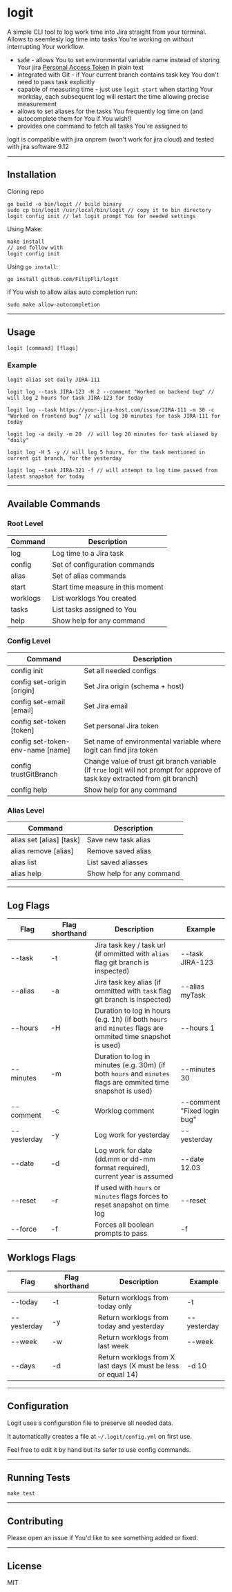# logit

A simple CLI tool to log work time into Jira straight from your terminal. Allows to seemlesly log time into tasks You're working on without interrupting Your workflow.

* safe - allows You to set environmental variable name instead of storing Your jira [Personal Access Token](https://confluence.atlassian.com/enterprise/using-personal-access-tokens-1026032365.html) in plain text
* integrated with Git - if Your current branch contains task key You don't need to pass task explicitly
* capable of measuring time - just use `logit start` when starting Your workday, each subsequent log will restart the time allowing precise measurement
* allows to set aliases for the tasks You frequently log time on (and autocomplete them for You if You wish!)
* provides one command to fetch all tasks You're assigned to

logit is compatible with jira onprem (won't work for jira cloud) and tested with jira software 9.12

---

## Installation

Cloning repo

    go build -o bin/logit // build binary
    sudo cp bin/logit /usr/local/bin/logit // copy it to bin directory 
    logit config init // let logit prompt You for needed settings

Using Make:

    make install
    // and follow with
    logit config init

Using `go install`:

    go install github.com/FilipFli/logit

if You wish to allow alias auto completion run:

    sudo make allow-autocompletion
---

## Usage

    logit [command] [flags]

### Example

    logit alias set daily JIRA-111

    logit log --task JIRA-123 -H 2 --comment "Worked on backend bug" // will log 2 hours for task JIRA-123 for today

    logit log --task https://your-jira-host.com/issue/JIRA-111 -m 30 -c "Worked on frontend bug" // will log 30 minutes for task JIRA-111 for today

    logit log -a daily -m 20  // will log 20 minutes for task aliased by "daily"

    logit log -H 5 -y // will log 5 hours, for the task mentioned in current git branch, for the yesterday

    logit log --task JIRA-321 -f // will attempt to log time passed from latest snapshot for today
---

## Available Commands

### Root Level

| Command  | Description                       |
| -------- | --------------------------------- |
| log      | Log time to a Jira task           |
| config   | Set of configuration commands     |
| alias    | Set of alias commands             |
| start    | Start time measure in this moment |
| worklogs | List worklogs You created         |
| tasks    | List tasks assigned to You        |
| help     | Show help for any command         |

### Config Level

| Command                          | Description                                                                                                                   |
| -------------------------------- | ----------------------------------------------------------------------------------------------------------------------------- |
| config init                      | Set all needed configs                                                                                                        |
| config set-origin [origin]       | Set Jira origin (schema + host)                                                                                               |
| config set-email [email]         | Set Jira email                                                                                                                |
| config set-token  [token]        | Set personal Jira token                                                                                                       |
| config set-token-env-name [name] | Set name of environmental variable where logit can find jira token                                                            |
| config trustGitBranch            | Change value of trust git branch variable (if `true` logit will not prompt for approve of task key extracted from git branch) |
| config help                      | Show help for any command                                                                                                     |

### Alias Level

| Command                  | Description               |
| ------------------------ | ------------------------- |
| alias set [alias] [task] | Save new task alias       |
| alias remove [alias]     | Remove saved alias        |
| alias list               | List saved aliasses       |
| alias help               | Show help for any command |

---

## Log Flags

| Flag        | Flag shorthand | Description                                                                                                   | Example                     |
| ----------- | -------------- | ------------------------------------------------------------------------------------------------------------- | --------------------------- |
| --task      | -t             | Jira task key / task url (if ommitted with `alias` flag git branch is inspected)                              | --task JIRA-123             |
| --alias     | -a             | Jira task key alias (if ommitted with `task` flag git branch is inspected)                                    | --alias myTask              |
| --hours     | -H             | Duration to log in hours (e.g. 1h) (if both `hours` and `minutes` flags are ommited time snapshot is used)    | --hours 1                   |
| --minutes   | -m             | Duration to log in minutes (e.g. 30m) (if both `hours` and `minutes` flags are ommited time snapshot is used) | --minutes 30                |
| --comment   | -c             | Worklog comment                                                                                               | --comment "Fixed login bug" |
| --yesterday | -y             | Log work for yesterday                                                                                        | --yesterday                 |
| --date      | -d             | Log work for date (dd.mm or dd-mm format required), current year is assumed                                   | --date 12.03                |
| --reset     | -r             | If used with `hours` or `minutes` flags forces to reset snapshot on time log                                  | --reset                     |
| --force     | -f             | Forces all boolean prompts to pass                                                                            | -f                          |


## Worklogs Flags

| Flag        | Flag shorthand | Description                                                   | Example     |
| ----------- | -------------- | ------------------------------------------------------------- | ----------- |
| --today     | -t             | Return worklogs from today only                               | -t          |
| --yesterday | -y             | Return worklogs from today and yesterday                      | --yesterday |
| --week      | -w             | Return worklogs from last week                                | --week      |
| --days      | -d             | Return worklogs from X last days (X must be less or equal 14) | -d 10       |
---

## Configuration

Logit uses a configuration file to preserve all needed data.

It automatically creates a file at `~/.logit/config.yml` on first use.

Feel free to edit it by hand but its safer to use config commands.

---

## Running Tests

    make test

---

## Contributing

Please open an issue if You'd like to see something added or fixed.

---

## License

MIT
